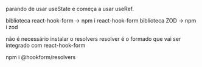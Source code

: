 parando de usar useState e começa a usar useRef.

biblioteca react-hook-form -> npm i react-hook-form
biblioteca ZOD -> npm i zod

não é necessário instalar o resolvers
resolver é o formado que vai ser integrado com react-hook-form

npm i @hookform/resolvers